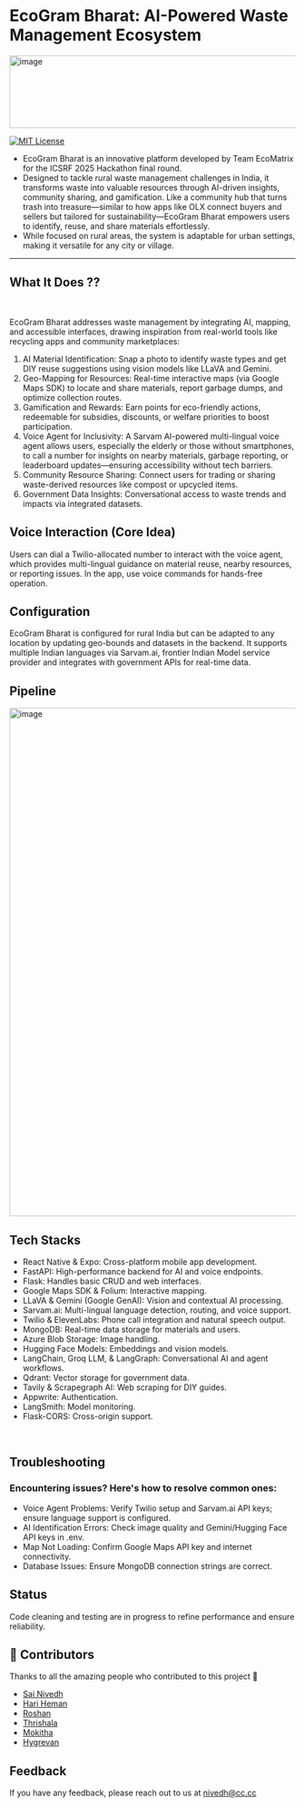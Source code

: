 # EcoGram Bharat: AI-Powered Waste Management Ecosystem

<img width="512" height="128" alt="image" src="https://github.com/user-attachments/assets/30429389-c6a2-4a6b-9a01-d945a5c0c8d8" />


[![MIT License](https://img.shields.io/badge/License-MIT-green.svg)](https://choosealicense.com/licenses/mit/)

- EcoGram Bharat is an innovative platform developed by Team EcoMatrix for the ICSRF 2025 Hackathon final round.
- Designed to tackle rural waste management challenges in India, it transforms waste into valuable resources through AI-driven insights, community sharing, and gamification. Like a community hub that turns trash into treasure—similar to how apps like OLX connect buyers and sellers but tailored for sustainability—EcoGram Bharat empowers users to identify, reuse, and share materials effortlessly.
- While focused on rural areas, the system is adaptable for urban settings, making it versatile for any city or village.

---

## What It Does ??
<br>

EcoGram Bharat addresses waste management by integrating AI, mapping, and accessible interfaces, drawing inspiration from real-world tools like recycling apps and community marketplaces:

1. AI Material Identification: Snap a photo to identify waste types and get DIY reuse suggestions using vision models like LLaVA and Gemini.
2. Geo-Mapping for Resources: Real-time interactive maps (via Google Maps SDK) to locate and share materials, report garbage dumps, and optimize collection routes.
3. Gamification and Rewards: Earn points for eco-friendly actions, redeemable for subsidies, discounts, or welfare priorities to boost participation.
4. Voice Agent for Inclusivity: A Sarvam AI-powered multi-lingual voice agent allows users, especially the elderly or those without smartphones, to call a number for insights on nearby materials, garbage reporting, or leaderboard updates—ensuring accessibility without tech barriers.
5. Community Resource Sharing: Connect users for trading or sharing waste-derived resources like compost or upcycled items.
6. Government Data Insights: Conversational access to waste trends and impacts via integrated datasets.



## Voice Interaction (Core Idea)

Users can dial a Twilio-allocated number to interact with the voice agent, which provides multi-lingual guidance on material reuse, nearby resources, or reporting issues.
In the app, use voice commands for hands-free operation.

## Configuration
EcoGram Bharat is configured for rural India but can be adapted to any location by updating geo-bounds and datasets in the backend. It supports multiple Indian languages via Sarvam.ai, frontier Indian Model service provider and integrates with government APIs for real-time data.


## Pipeline
<img width="729" height="895" alt="image" src="https://github.com/user-attachments/assets/ed1f69cd-aee5-40ae-854f-68b13e35afdb" />

## Tech Stacks
- React Native & Expo: Cross-platform mobile app development.
- FastAPI: High-performance backend for AI and voice endpoints.
- Flask: Handles basic CRUD and web interfaces.
- Google Maps SDK & Folium: Interactive mapping.
- LLaVA & Gemini (Google GenAI): Vision and contextual AI processing.
- Sarvam.ai: Multi-lingual language detection, routing, and voice support.
- Twilio & ElevenLabs: Phone call integration and natural speech output.
- MongoDB: Real-time data storage for materials and users.
- Azure Blob Storage: Image handling.
- Hugging Face Models: Embeddings and vision models.
- LangChain, Groq LLM, & LangGraph: Conversational AI and agent workflows.
- Qdrant: Vector storage for government data.
- Tavily & Scrapegraph AI: Web scraping for DIY guides.
- Appwrite: Authentication.
- LangSmith: Model monitoring.
- Flask-CORS: Cross-origin support.

<br>

## Troubleshooting
### Encountering issues? Here's how to resolve common ones:

- Voice Agent Problems: Verify Twilio setup and Sarvam.ai API keys; ensure language support is configured.
- AI Identification Errors: Check image quality and Gemini/Hugging Face API keys in .env.
- Map Not Loading: Confirm Google Maps API key and internet connectivity.
- Database Issues: Ensure MongoDB connection strings are correct.

## Status
Code cleaning and testing are in progress to refine performance and ensure reliability.


## 👥 Contributors

Thanks to all the amazing people who contributed to this project 💚

- [Sai Nivedh](https://github.com/SaiNivedh26)  
- [Hari Heman](https://github.com/HXMAN76)  
- [Roshan](https://github.com/Twinn-github09)  
- [Thrishala](https://github.com/thrishalasivakumar)  
- [Mokitha](https://github.com/Mokitha-Sakthi)  
- [Hygrevan](https://github.com/Hygrevan-343)


## Feedback

If you have any feedback, please reach out to us at nivedh@cc.cc


